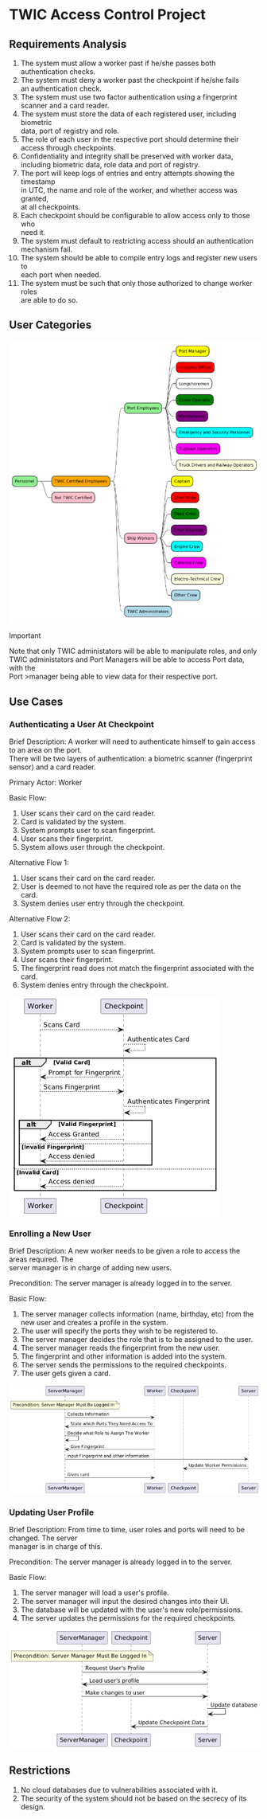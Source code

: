 # TWIC Access Control Project

## Requirements Analysis

1. The system must allow a worker past if he/she passes both authentication checks.
2. The system must deny a worker past the checkpoint if he/she fails  
   an authentication check.
3. The system must use two factor authentication using a fingerprint  
   scanner and a card reader.
4. The system must store the data of each registered user, including biometric  
   data, port of registry and role.
5. The role of each user in the respective port should determine their  
   access through checkpoints.
6. Confidentiality and integrity shall be preserved with worker data,  
   including biometric data, role data and port of registry.
7. The port will keep logs of entries and entry attempts showing the timestamp  
   in UTC, the name and role of the worker, and whether access was granted,  
   at all checkpoints.
8. Each checkpoint should be configurable to allow access only to those who  
   need it.
9. The system must default to restricting access should an authentication  
   mechanism fail.
10. The system should be able to compile entry logs and register new users to  
    each port when needed.
11. The system must be such that only those authorized to change worker roles  
    are able to do so.

## User Categories

![Roles](./docs/diagrams/Roles.png)

> [!IMPORTANT]
> Note that only TWIC administators will be able to manipulate roles, and only  
> TWIC administators and Port Managers will be able to access Port data, with the  
> Port >manager being able to view data for their respective port.

## Use Cases

### Authenticating a User At Checkpoint

Brief Description: A worker will need to authenticate himself to gain access to an area on the port.  
There will be two layers of authentication: a biometric scanner (fingerprint sensor) and a card reader.

Primary Actor: Worker

Basic Flow:

1. User scans their card on the card reader.
2. Card is validated by the system.
3. System prompts user to scan fingerprint.
4. User scans their fingerprint.
5. System allows user through the checkpoint.

Alternative Flow 1:

1. User scans their card on the card reader.
2. User is deemed to not have the required role as per the data on the card.
3. System denies user entry through the checkpoint.

Alternative Flow 2:

1. User scans their card on the card reader.
2. Card is validated by the system.
3. System prompts user to scan fingerprint.
4. User scans their fingerprint.
5. The fingerprint read does not match the fingerprint associated with the card.
6. System denies entry through the checkpoint.

![Sequence Diagram](./docs/diagrams/sequence-diagrams/AuthenticationSequence.png)

### Enrolling a New User

Brief Description: A new worker needs to be given a role to access the areas required. The  
server manager is in charge of adding new users.

Precondition: The server manager is already logged in to the server.

Basic Flow:

1. The server manager collects information (name, birthday, etc) from the new user and creates a profile in the system.
2. The user will specify the ports they wish to be registered to.
3. The server manager decides the role that is to be assigned to the user.
4. The server manager reads the fingerprint from the new user.
5. The fingerprint and other information is added into the system.
6. The server sends the permissions to the required checkpoints.
7. The user gets given a card.

![Sequence Diagram](./docs/diagrams/sequence-diagrams/EnrollmentSequence.png)

### Updating User Profile

Brief Description: From time to time, user roles and ports will need to be changed. The server  
manager is in charge of this.

Precondition: The server manager is already logged in to the server.

Basic Flow:

1. The server manager will load a user's profile.
2. The server manager will input the desired changes into their UI.
3. The database will be updated with the user's new role/permissions.
4. The server updates the permissions for the required checkpoints.

![Sequence Diagram](./docs/diagrams/sequence-diagrams/UpdateRoleSequence.png)

## Restrictions

1. No cloud databases due to vulnerabilities associated with it.
2. The security of the system should not be based on the secrecy of its design.
